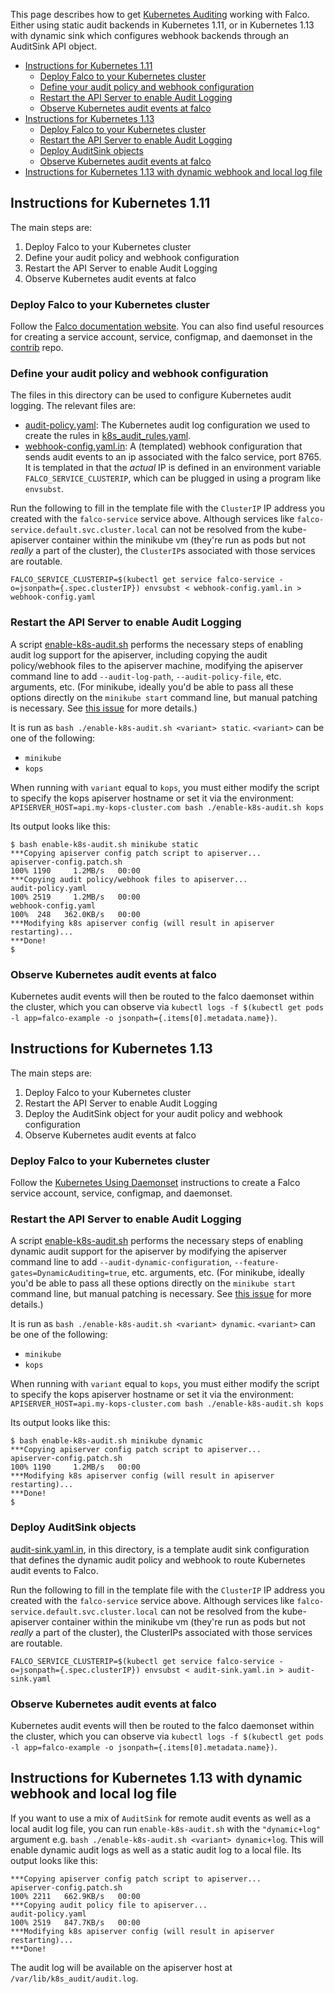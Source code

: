 This page describes how to get [Kubernetes Auditing](https://kubernetes.io/docs/tasks/debug-application-cluster/audit) working with Falco.
Either using static audit backends in Kubernetes 1.11, or in Kubernetes 1.13 with dynamic sink which configures webhook backends through an AuditSink API object.

<!-- toc -->

- [Instructions for Kubernetes 1.11](#instructions-for-kubernetes-111)
  * [Deploy Falco to your Kubernetes cluster](#deploy-falco-to-your-kubernetes-cluster)
  * [Define your audit policy and webhook configuration](#define-your-audit-policy-and-webhook-configuration)
  * [Restart the API Server to enable Audit Logging](#restart-the-api-server-to-enable-audit-logging)
  * [Observe Kubernetes audit events at falco](#observe-kubernetes-audit-events-at-falco)
- [Instructions for Kubernetes 1.13](#instructions-for-kubernetes-113)
  * [Deploy Falco to your Kubernetes cluster](#deploy-falco-to-your-kubernetes-cluster-1)
  * [Restart the API Server to enable Audit Logging](#restart-the-api-server-to-enable-audit-logging-1)
  * [Deploy AuditSink objects](#deploy-auditsink-objects)
  * [Observe Kubernetes audit events at falco](#observe-kubernetes-audit-events-at-falco-1)
- [Instructions for Kubernetes 1.13 with dynamic webhook and local log file](#instructions-for-kubernetes-113-with-dynamic-webhook-and-local-log-file)

<!-- tocstop -->

## Instructions for Kubernetes 1.11

The main steps are:

1. Deploy Falco to your Kubernetes cluster
1. Define your audit policy and webhook configuration
1. Restart the API Server to enable Audit Logging
1. Observe Kubernetes audit events at falco

### Deploy Falco to your Kubernetes cluster

Follow the [Falco documentation website](https://falco.org/docs/installation/). You can also find useful resources for creating a service account, service, configmap, and daemonset in the [contrib](https://github.com/falcosecurity/contrib) repo.

### Define your audit policy and webhook configuration

The files in this directory can be used to configure Kubernetes audit logging. The relevant files are:

* [audit-policy.yaml](./audit-policy.yaml): The Kubernetes audit log configuration we used to create the rules in [k8s_audit_rules.yaml](../../rules/k8s_audit_rules.yaml).
* [webhook-config.yaml.in](./webhook-config.yaml.in): A (templated) webhook configuration that sends audit events to an ip associated with the falco service, port 8765. It is templated in that the *actual* IP is defined in an environment variable `FALCO_SERVICE_CLUSTERIP`, which can be plugged in using a program like `envsubst`.

Run the following to fill in the template file with the `ClusterIP` IP address you created with the `falco-service` service above. Although services like `falco-service.default.svc.cluster.local` can not be resolved from the kube-apiserver container within the minikube vm (they're run as pods but not *really* a part of the cluster), the `ClusterIP`s associated with those services are routable.

```
FALCO_SERVICE_CLUSTERIP=$(kubectl get service falco-service -o=jsonpath={.spec.clusterIP}) envsubst < webhook-config.yaml.in > webhook-config.yaml
```

### Restart the API Server to enable Audit Logging

A script [enable-k8s-audit.sh](./enable-k8s-audit.sh) performs the necessary steps of enabling audit log support for the apiserver, including copying the audit policy/webhook files to the apiserver machine, modifying the apiserver command line to add `--audit-log-path`, `--audit-policy-file`, etc. arguments, etc. (For minikube, ideally you'd be able to pass all these options directly on the `minikube start` command line, but manual patching is necessary. See [this issue](https://github.com/kubernetes/minikube/issues/2741) for more details.)

It is run as `bash ./enable-k8s-audit.sh <variant> static`. `<variant>` can be one of the following:

* `minikube`
* `kops`

When running with `variant` equal to `kops`, you must either modify the script to specify the kops apiserver hostname or set it via the environment: `APISERVER_HOST=api.my-kops-cluster.com bash ./enable-k8s-audit.sh kops`

Its output looks like this:

```
$ bash enable-k8s-audit.sh minikube static
***Copying apiserver config patch script to apiserver...
apiserver-config.patch.sh                                                                   100% 1190     1.2MB/s   00:00
***Copying audit policy/webhook files to apiserver...
audit-policy.yaml                                                                           100% 2519     1.2MB/s   00:00
webhook-config.yaml                                                                         100%  248   362.0KB/s   00:00
***Modifying k8s apiserver config (will result in apiserver restarting)...
***Done!
$
```
### Observe Kubernetes audit events at falco

Kubernetes audit events will then be routed to the falco daemonset within the cluster, which you can observe via `kubectl logs -f $(kubectl get pods -l app=falco-example -o jsonpath={.items[0].metadata.name})`.

## Instructions for Kubernetes 1.13

The main steps are:

1. Deploy Falco to your Kubernetes cluster
2. Restart the API Server to enable Audit Logging
3. Deploy the AuditSink object for your audit policy and webhook configuration
4. Observe Kubernetes audit events at falco

### Deploy Falco to your Kubernetes cluster

Follow the [Kubernetes Using Daemonset](../../integrations/k8s-using-daemonset/README.md) instructions to create a Falco service account, service, configmap, and daemonset.

### Restart the API Server to enable Audit Logging

A script [enable-k8s-audit.sh](./enable-k8s-audit.sh) performs the necessary steps of enabling dynamic audit support for the apiserver by modifying the apiserver command line to add `--audit-dynamic-configuration`, `--feature-gates=DynamicAuditing=true`, etc. arguments, etc. (For minikube, ideally you'd be able to pass all these options directly on the `minikube start` command line, but manual patching is necessary. See [this issue](https://github.com/kubernetes/minikube/issues/2741) for more details.)

It is run as `bash ./enable-k8s-audit.sh <variant> dynamic`. `<variant>` can be one of the following:

* `minikube`
* `kops`

When running with `variant` equal to `kops`, you must either modify the script to specify the kops apiserver hostname or set it via the environment: `APISERVER_HOST=api.my-kops-cluster.com bash ./enable-k8s-audit.sh kops`

Its output looks like this:

```
$ bash enable-k8s-audit.sh minikube dynamic
***Copying apiserver config patch script to apiserver...
apiserver-config.patch.sh                                                                   100% 1190     1.2MB/s   00:00
***Modifying k8s apiserver config (will result in apiserver restarting)...
***Done!
$
```

### Deploy AuditSink objects

[audit-sink.yaml.in](./audit-sink.yaml.in), in this directory, is a template audit sink configuration that defines the dynamic audit policy and webhook to route Kubernetes audit events to Falco.

Run the following to fill in the template file with the `ClusterIP` IP address you created with the `falco-service` service above. Although services like `falco-service.default.svc.cluster.local` can not be resolved from the kube-apiserver container within the minikube vm (they're run as pods but not *really* a part of the cluster), the ClusterIPs associated with those services are routable.

```
FALCO_SERVICE_CLUSTERIP=$(kubectl get service falco-service -o=jsonpath={.spec.clusterIP}) envsubst < audit-sink.yaml.in > audit-sink.yaml
```

### Observe Kubernetes audit events at falco

Kubernetes audit events will then be routed to the falco daemonset within the cluster, which you can observe via `kubectl logs -f $(kubectl get pods -l app=falco-example -o jsonpath={.items[0].metadata.name})`.

## Instructions for Kubernetes 1.13 with dynamic webhook and local log file

If you want to use a mix of `AuditSink` for remote audit events as well as a local audit log file, you can run `enable-k8s-audit.sh` with the `"dynamic+log"` argument e.g. `bash ./enable-k8s-audit.sh <variant> dynamic+log`. This will enable dynamic audit logs as well as a static audit log to a local file. Its output looks like this:

```
***Copying apiserver config patch script to apiserver...
apiserver-config.patch.sh                                                                          100% 2211   662.9KB/s   00:00
***Copying audit policy file to apiserver...
audit-policy.yaml                                                                                  100% 2519   847.7KB/s   00:00
***Modifying k8s apiserver config (will result in apiserver restarting)...
***Done!
```

The audit log will be available on the apiserver host at `/var/lib/k8s_audit/audit.log`.
